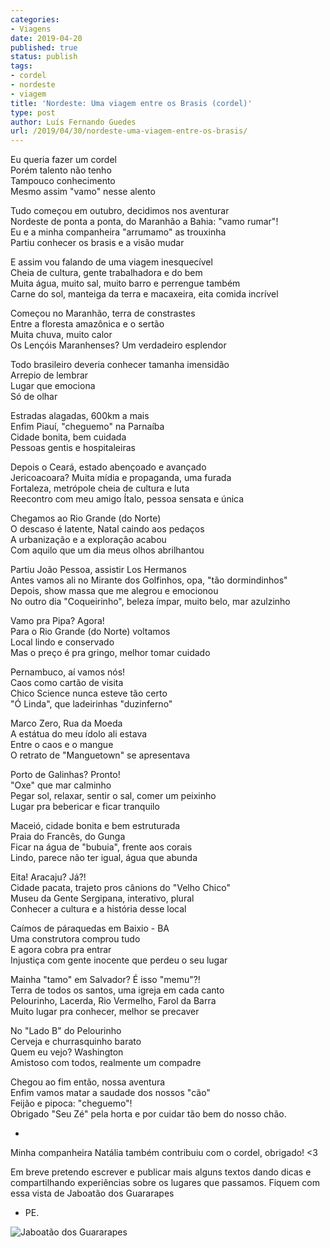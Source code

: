 ```yaml
---
categories:
- Viagens
date: 2019-04-20
published: true
status: publish
tags:
- cordel
- nordeste
- viagem
title: 'Nordeste: Uma viagem entre os Brasis (cordel)'
type: post
author: Luís Fernando Guedes
url: /2019/04/30/nordeste-uma-viagem-entre-os-brasis/
---
```


Eu queria fazer um cordel <br>
Porém talento não tenho <br>
Tampouco conhecimento <br>
Mesmo assim "vamo" nesse alento

Tudo começou em outubro, decidimos nos aventurar <br>
Nordeste de ponta a ponta, do Maranhão a Bahia: "vamo rumar"! <br>
Eu e a minha companheira "arrumamo" as trouxinha <br>
Partiu conhecer os brasis e a visão mudar

E assim vou falando de uma viagem inesquecível <br>
Cheia de cultura, gente trabalhadora e do bem <br>
Muita água, muito sal, muito barro e perrengue também <br>
Carne do sol, manteiga da terra e macaxeira, eita comida incrível

Começou no Maranhão, terra de constrastes <br>
Entre a floresta amazônica e o sertão <br>
Muita chuva, muito calor <br>
Os Lençóis Maranhenses? Um verdadeiro esplendor

Todo brasileiro deveria conhecer tamanha imensidão <br>
Arrepio de lembrar <br>
Lugar que emociona <br>
Só de olhar

Estradas alagadas, 600km a mais <br>
Enfim Piauí, "cheguemo" na Parnaíba <br>
Cidade bonita, bem cuidada <br>
Pessoas gentis e hospitaleiras

Depois o Ceará, estado abençoado e avançado <br>
Jericoacoara? Muita mídia e propaganda, uma furada <br>
Fortaleza, metrópole cheia de cultura e luta <br>
Reecontro com meu amigo Ítalo, pessoa sensata e única

Chegamos ao Rio Grande (do Norte) <br>
O descaso é latente, Natal caindo aos pedaços <br>
A urbanização e a exploração acabou <br>
Com aquilo que um dia meus olhos abrilhantou

Partiu João Pessoa, assistir Los Hermanos <br>
Antes vamos ali no Mirante dos Golfinhos, opa, "tão dormindinhos" <br>
Depois, show massa que me alegrou e emocionou <br>
No outro dia "Coqueirinho", beleza ímpar, muito belo, mar azulzinho

Vamo pra Pipa? Agora! <br>
Para o Rio Grande (do Norte) voltamos <br>
Local lindo e conservado <br>
Mas o preço é pra gringo, melhor tomar cuidado

Pernambuco, aí vamos nós! <br>
Caos como cartão de visita <br>
Chico Science nunca esteve tão certo <br>
"Ó Linda", que ladeirinhas "duzinferno"

Marco Zero, Rua da Moeda <br>
A estátua do meu ídolo ali estava <br>
Entre o caos e o mangue <br>
O retrato de "Manguetown" se apresentava

Porto de Galinhas? Pronto! <br>
"Oxe" que mar calminho <br>
Pegar sol, relaxar, sentir o sal, comer um peixinho<br>
Lugar pra bebericar e ficar tranquilo

Maceió, cidade bonita e bem estruturada <br>
Praia do Francês, do Gunga <br>
Ficar na água de "bubuia", frente aos corais <br>
Lindo, parece não ter igual, água que abunda

Eita! Aracaju? Já?! <br>
Cidade pacata, trajeto pros cânions do "Velho Chico" <br>
Museu da Gente Sergipana, interativo, plural <br>
Conhecer a cultura e a história desse local

Caímos de páraquedas em Baixio - BA <br>
Uma construtora comprou tudo <br>
E agora cobra pra entrar <br>
Injustiça com gente inocente que perdeu o seu lugar

Mainha "tamo" em Salvador? É isso "memu"?! <br>
Terra de todos os santos, uma igreja em cada canto <br>
Pelourinho, Lacerda, Rio Vermelho, Farol da Barra <br>
Muito lugar pra conhecer, melhor se precaver

No "Lado B" do Pelourinho <br>
Cerveja e churrasquinho barato <br>
Quem eu vejo? Washington <br>
Amistoso com todos, realmente um compadre

Chegou ao fim então, nossa aventura <br>
Enfim vamos matar a saudade dos nossos "cão" <br>
Feijão e pipoca: "cheguemo"! <br>
Obrigado "Seu Zé" pela horta e por cuidar tão bem do nosso chão.

-

Minha companheira Natália também contribuiu com o cordel, obrigado! <3

Em breve pretendo escrever e publicar mais alguns textos dando dicas e compartilhando experiências
sobre os lugares que passamos. Fiquem com essa vista de Jaboatão dos Guararapes
- PE.


![Jaboatão dos Guararapes](/nordeste-brasis-cordel/jaboatao.jpg)
